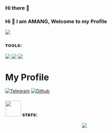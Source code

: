 ### Hi there 👋
### Hi 👋 I am AMANG, Welcome to my Profile

<p>
    <img src="https://hits.seeyoufarm.com/api/count/incr/badge.svg?url=https://github.com/pyrogram/&title=Profile%20Views"
</p> 

### ᴛᴏᴏʟs:
<p>
    <img src="https://img.shields.io/badge/OS-Linux-blue?&logo=Linux" />
    <img src="https://img.shields.io/badge/OS-Windows-blue?&logo=Windows" />
    <img src="https://img.shields.io/badge/Sublime%20Text-gray?&logo=Sublime-Text" />
</p>

# My Profile
<p align="">
<a href="https://t.me/amwang"><img alt="Telegram" src="https://img.shields.io/badge/AMANG-2CA5E0?style=for-the-badge&logo=telegram&logoColor=white"/></a>
<a href="https://github.com/DazRepor"><img alt="Github" src="https://img.shields.io/badge/AMANQS-808080?style=for-the-badge&logo=github&logoColor=white"/></a>
</p>

### <img src="https://media.giphy.com/media/IqgySmxEgP0rs40ZMB/giphy.gif" width="50"> sᴛᴀᴛs:
<p>
<p align="center">
<img src="https://github-readme-stats.vercel.app/api?username=pyrogram&theme=highcontrast" align="center">
</p>
<!--
**amanqs/amanqs** is a ✨ _special_ ✨ repository because its `README.md` (this file) appears on your GitHub profile.

Here are some ideas to get you started:

- 🔭 I’m currently working on ...
- 🌱 I’m currently learning ...
- 👯 I’m looking to collaborate on ...
- 🤔 I’m looking for help with ...
- 💬 Ask me about ...
- 📫 How to reach me: ...
- 😄 Pronouns: ...
- ⚡ Fun fact: ...
-->
